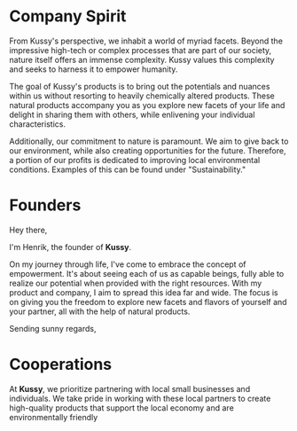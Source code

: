 # Company Spirit

From Kussy's perspective, we inhabit a world of myriad facets. Beyond the impressive high-tech or complex processes that are part of our society, nature itself offers an immense complexity. Kussy values this complexity and seeks to harness it to empower humanity.

The goal of Kussy's products is to bring out the potentials and nuances within us without resorting to heavily chemically altered products. These natural products accompany you as you explore new facets of your life and delight in sharing them with others, while enlivening your individual characteristics.

Additionally, our commitment to nature is paramount. We aim to give back to our environment, while also creating opportunities for the future. Therefore, a portion of our profits is dedicated to improving local environmental conditions. Examples of this can be found under "Sustainability."

# Founders


Hey there,

I'm Henrik, the founder of **Kussy**.

On my journey through life, I've come to embrace the concept of empowerment. It's about seeing each of us as capable beings, fully able to realize our potential when provided with the right resources. With my product and company, I aim to spread this idea far and wide. The focus is on giving you the freedom to explore new facets and flavors of yourself and your partner, all with the help of natural products.

Sending sunny regards,

# Cooperations


At **Kussy**, we prioritize partnering with local small businesses and individuals.
We take pride in working with these local partners to create high-quality products that support the local economy and are environmentally friendly